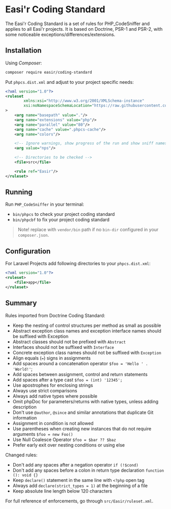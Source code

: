 # Easi'r Coding Standard

The Easi'r Coding Standard is a set of rules for PHP_CodeSniffer and 
applies to all Easi'r projects. It is based on Doctrine, PSR-1 and 
PSR-2, with some noticeable exceptions/differences/extensions.

## Installation

Using _Composer_:

```bash
composer require easir/coding-standard
```

Put `phpcs.dist.xml` and adjust to your project specific needs:
```xml
<?xml version="1.0"?>
<ruleset
        xmlns:xsi="http://www.w3.org/2001/XMLSchema-instance"
        xsi:noNamespaceSchemaLocation="https://raw.githubusercontent.com/squizlabs/PHP_CodeSniffer/master/phpcs.xsd"
>
    <arg name="basepath" value="."/>
    <arg name="extensions" value="php"/>
    <arg name="parallel" value="80"/>
    <arg name="cache" value=".phpcs-cache"/>
    <arg name="colors"/>

    <!-- Ignore warnings, show progress of the run and show sniff names -->
    <arg value="nps"/>

    <!-- Directories to be checked -->
    <file>src</file>

    <rule ref="Easir"/>
</ruleset>
```

## Running

Run `PHP_CodeSniffer` in your terminal:
* `bin/phpcs` to check your project coding standard
* `bin/phpcbf` to fix your project coding standard

> Note! replace with `vendor/bin` path if no `bin-dir` configured in your `composer.json`.

## Configuration

For Laravel Projects add following directories to your `phpcs.dist.xml`:
```xml
<?xml version="1.0"?>
<ruleset>
    <file>app</file>
</ruleset>
```

## Summary

Rules imported from Doctrine Coding Standard:
* Keep the nesting of control structures per method as small as possible
* Abstract exception class names and exception interface names should be suffixed with Exception
* Abstract classes should not be prefixed with `Abstract`
* Interfaces should not be suffixed with `Interface`
* Concrete exception class names should not be suffixed with `Exception`
* Align equals (`=`) signs in assignments
* Add spaces around a concatenation operator `$foo = 'Hello ' . 'World!'`;
* Add spaces between assignment, control and return statements
* Add spaces after a type cast `$foo = (int) '12345';`
* Use apostrophes for enclosing strings
* Always use strict comparisons
* Always add native types where possible
* Omit phpDoc for parameters/returns with native types, unless adding description
* Don't use `@author`, `@since` and similar annotations that duplicate Git information
* Assignment in condition is not allowed
* Use parentheses when creating new instances that do not require arguments `$foo = new Foo()`
* Use Null Coalesce Operator `$foo = $bar ?? $baz`
* Prefer early exit over nesting conditions or using else

Changed rules:
* Don't add any spaces after a negation operator `if (!$cond)`
* Don't add any spaces before a colon in return type declaration `function (): void {}`
* Keep `declare()` statement in the same line with `<?php` open tag
* Always add `declare(strict_types = 1)` at the beginning of a file
* Keep absolute line length below 120 characters

For full reference of enforcements, go through `src/Easir/ruleset.xml`.

